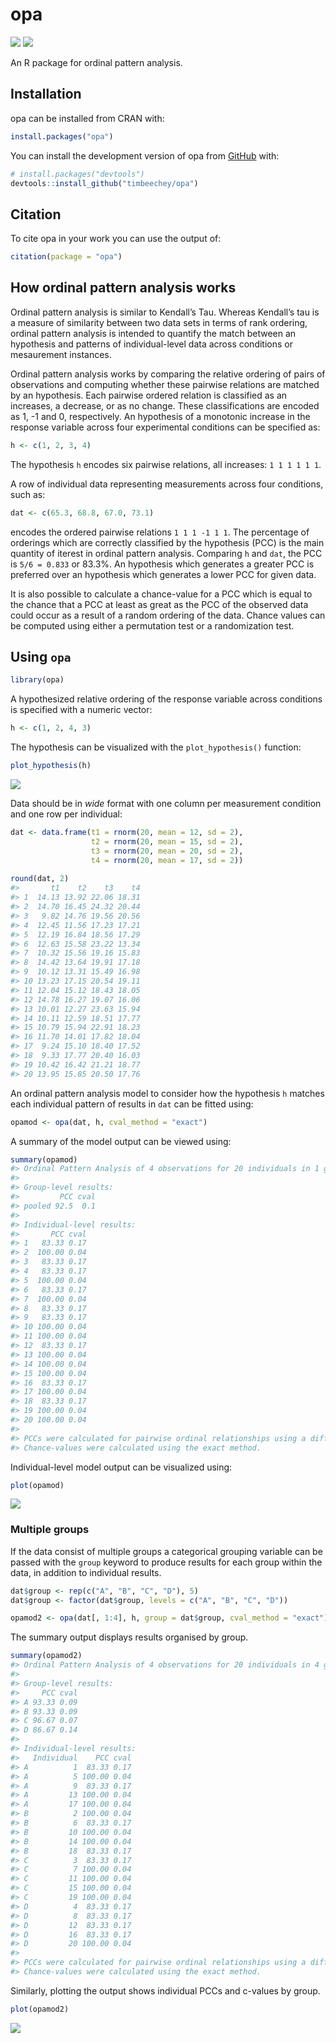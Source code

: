 
<!-- README.md is generated from README.Rmd. Please edit that file -->

# opa

<!-- badges: start -->

![](https://www.r-pkg.org/badges/version-ago/opa?color=orange)
![](https://cranlogs.r-pkg.org/badges/grand-total/opa)
<!-- badges: end -->

An R package for ordinal pattern analysis.

## Installation

opa can be installed from CRAN with:

``` r
install.packages("opa")
```

You can install the development version of opa from
[GitHub](https://github.com/) with:

``` r
# install.packages("devtools")
devtools::install_github("timbeechey/opa")
```

## Citation

To cite opa in your work you can use the output of:

``` r
citation(package = "opa")
```

## How ordinal pattern analysis works

Ordinal pattern analysis is similar to Kendall’s Tau. Whereas Kendall’s
tau is a measure of similarity between two data sets in terms of rank
ordering, ordinal pattern analysis is intended to quantify the match
between an hypothesis and patterns of individual-level data across
conditions or mesaurement instances.

Ordinal pattern analysis works by comparing the relative ordering of
pairs of observations and computing whether these pairwise relations are
matched by an hypothesis. Each pairwise ordered relation is classified
as an increases, a decrease, or as no change. These classifications are
encoded as 1, -1 and 0, respectively. An hypothesis of a monotonic
increase in the response variable across four experimental conditions
can be specified as:

``` r
h <- c(1, 2, 3, 4)
```

The hypothesis `h` encodes six pairwise relations, all increases:
`1 1 1 1 1 1`.

A row of individual data representing measurements across four
conditions, such as:

``` r
dat <- c(65.3, 68.8, 67.0, 73.1)
```

encodes the ordered pairwise relations `1 1 1 -1 1 1`. The percentage of
orderings which are correctly classified by the hypothesis (PCC) is the
main quantity of iterest in ordinal pattern analysis. Comparing `h` and
`dat`, the PCC is `5/6 = 0.833` or 83.3%. An hypothesis which generates
a greater PCC is preferred over an hypothesis which generates a lower
PCC for given data.

It is also possible to calculate a chance-value for a PCC which is equal
to the chance that a PCC at least as great as the PCC of the observed
data could occur as a result of a random ordering of the data. Chance
values can be computed using either a permutation test or a
randomization test.

## Using `opa`

``` r
library(opa)
```

A hypothesized relative ordering of the response variable across
conditions is specified with a numeric vector:

``` r
h <- c(1, 2, 4, 3)
```

The hypothesis can be visualized with the `plot_hypothesis()` function:

``` r
plot_hypothesis(h)
```

<img src="man/figures/README-plot_hypothesis-1.png" style="display: block; margin: auto;" />

Data should be in *wide* format with one column per measurement
condition and one row per individual:

``` r
dat <- data.frame(t1 = rnorm(20, mean = 12, sd = 2),
                  t2 = rnorm(20, mean = 15, sd = 2),
                  t3 = rnorm(20, mean = 20, sd = 2),
                  t4 = rnorm(20, mean = 17, sd = 2))
                  
round(dat, 2)
#>       t1    t2    t3    t4
#> 1  14.13 13.92 22.06 18.31
#> 2  14.70 16.45 24.32 20.44
#> 3   9.82 14.76 19.56 20.56
#> 4  12.45 11.56 17.23 17.21
#> 5  12.19 16.84 18.56 17.29
#> 6  12.63 15.58 23.22 13.34
#> 7  10.32 15.56 19.16 15.83
#> 8  14.42 13.64 19.91 17.18
#> 9  10.12 13.31 15.49 16.98
#> 10 13.23 17.15 20.54 19.11
#> 11 12.04 15.12 18.43 18.05
#> 12 14.78 16.27 19.07 16.06
#> 13 10.01 12.27 23.63 15.94
#> 14 10.11 12.59 18.51 17.77
#> 15 10.79 15.94 22.91 18.23
#> 16 11.70 14.01 17.82 18.04
#> 17  9.24 15.10 18.40 17.52
#> 18  9.33 17.77 20.40 16.03
#> 19 10.42 16.42 21.21 18.77
#> 20 13.95 15.85 20.50 17.76
```

An ordinal pattern analysis model to consider how the hypothesis `h`
matches each individual pattern of results in `dat` can be fitted using:

``` r
opamod <- opa(dat, h, cval_method = "exact")
```

A summary of the model output can be viewed using:

``` r
summary(opamod)
#> Ordinal Pattern Analysis of 4 observations for 20 individuals in 1 group 
#> 
#> Group-level results:
#>         PCC cval
#> pooled 92.5  0.1
#> 
#> Individual-level results:
#>       PCC cval
#> 1   83.33 0.17
#> 2  100.00 0.04
#> 3   83.33 0.17
#> 4   83.33 0.17
#> 5  100.00 0.04
#> 6   83.33 0.17
#> 7  100.00 0.04
#> 8   83.33 0.17
#> 9   83.33 0.17
#> 10 100.00 0.04
#> 11 100.00 0.04
#> 12  83.33 0.17
#> 13 100.00 0.04
#> 14 100.00 0.04
#> 15 100.00 0.04
#> 16  83.33 0.17
#> 17 100.00 0.04
#> 18  83.33 0.17
#> 19 100.00 0.04
#> 20 100.00 0.04
#> 
#> PCCs were calculated for pairwise ordinal relationships using a difference threshold of 0.
#> Chance-values were calculated using the exact method.
```

Individual-level model output can be visualized using:

``` r
plot(opamod)
```

<img src="man/figures/README-plot_opamod1-1.png" style="display: block; margin: auto;" />

### Multiple groups

If the data consist of multiple groups a categorical grouping variable
can be passed with the `group` keyword to produce results for each group
within the data, in addition to individual results.

``` r
dat$group <- rep(c("A", "B", "C", "D"), 5)
dat$group <- factor(dat$group, levels = c("A", "B", "C", "D"))

opamod2 <- opa(dat[, 1:4], h, group = dat$group, cval_method = "exact")
```

The summary output displays results organised by group.

``` r
summary(opamod2)
#> Ordinal Pattern Analysis of 4 observations for 20 individuals in 4 groups 
#> 
#> Group-level results:
#>     PCC cval
#> A 93.33 0.09
#> B 93.33 0.09
#> C 96.67 0.07
#> D 86.67 0.14
#> 
#> Individual-level results:
#>   Individual    PCC cval
#> A          1  83.33 0.17
#> A          5 100.00 0.04
#> A          9  83.33 0.17
#> A         13 100.00 0.04
#> A         17 100.00 0.04
#> B          2 100.00 0.04
#> B          6  83.33 0.17
#> B         10 100.00 0.04
#> B         14 100.00 0.04
#> B         18  83.33 0.17
#> C          3  83.33 0.17
#> C          7 100.00 0.04
#> C         11 100.00 0.04
#> C         15 100.00 0.04
#> C         19 100.00 0.04
#> D          4  83.33 0.17
#> D          8  83.33 0.17
#> D         12  83.33 0.17
#> D         16  83.33 0.17
#> D         20 100.00 0.04
#> 
#> PCCs were calculated for pairwise ordinal relationships using a difference threshold of 0.
#> Chance-values were calculated using the exact method.
```

Similarly, plotting the output shows individual PCCs and c-values by
group.

``` r
plot(opamod2)
```

<img src="man/figures/README-plot_opamod2-1.png" style="display: block; margin: auto;" />
